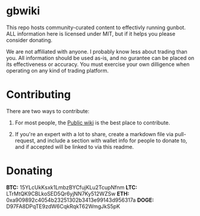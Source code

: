 # gbwiki

This repo hosts community-curated content to effectivly running gunbot. ALL information here is licensed under MIT, but if it helps you please consider donating. 

We are not affiliated with anyone. I probably know less about trading than you. All information should be used as-is, and no gurantee can be placed on its effectiveness or accuracy. You must exercise your own dilligence when operating on any kind of trading platform. 

# Contributing

There are two ways to contribute:

1. For most people, the [Public wiki](https://github.com/meesterdude/gbwiki/wiki) is the best place to contribute. 

2. If you're an expert with a lot to share, create a markdown file via pull-request, and include a section with wallet info for people to donate to, and if accepted will be linked to via this readme. 


# Donating

**BTC:** 15YLcUkKsxk1LmbzBYCfujKLu2TcupNfnm
**LTC:** LTrMtQK9CBLkoSED5Qr6yjNN7Ky512WZSw
**ETH:** 0xa909892c4054b23251302b3413e99143d956317a
**DOGE:** D97FA8DPqTE9zdW6CqkRqkT62WmgJkS5pK

